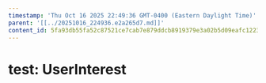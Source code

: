 ```yaml
---
timestamp: 'Thu Oct 16 2025 22:49:36 GMT-0400 (Eastern Daylight Time)'
parent: '[[../20251016_224936.e2a265d7.md]]'
content_id: 5fa93db55fa52c87521ce7cab7e879ddcb8919379e3a02b5d09eafc12234014c
---
```


# test: UserInterest

